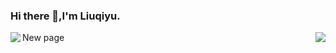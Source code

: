 ### Hi there 👋,I'm Liuqiyu.

<img align="left" src="https://github-readme-stats.vercel.app/api?username=liuqiyu)](https://github.com/anuraghazra/github-readme-stats" />

<img align="right" src="https://github-readme-stats.vercel.app/api/top-langs/?username=liuqiyu)](https://github.com/anuraghazra/github-readme-stats" />

New page
